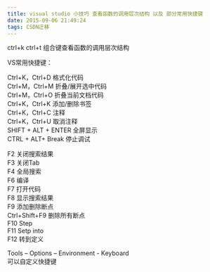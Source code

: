 ```yaml
---
title: visual studio 小技巧 查看函数的调用层次结构 以及 部分常用快捷键
date: 2015-09-06 21:49:24
tags: CSDN迁移
---
```

  ctrl+k ctrl+t 组合键查看函数的调用层次结构

 VS常用快捷键：

 Ctrl+K，Ctrl+D 格式化代码   
 Ctrl+M，Ctrl+M 折叠/展开选中代码   
 Ctrl+M，Ctrl+O 折叠当前文档代码   
 Ctrl+K，Ctrl+K 添加/删除书签   
 Ctrl+K，Ctrl+C 注释   
 Ctrl+K，Ctrl+U 取消注释   
 SHIFT + ALT + ENTER 全屏显示   
 CTRL + ALT+ Break 停止调试 

 F2 关闭搜索结果   
 F3 关闭Tab   
 F4 全局搜索   
 F6 编译   
 F7 打开代码   
 F8 显示搜索结果   
 F9 添加删除断点   
 Ctrl+Shift+F9 删除所有断点   
 F10 Step   
 F11 Setp into   
 F12 转到定义 

 Tools – Options – Environment - Keyboard   
 可以自定义快捷键

   
  